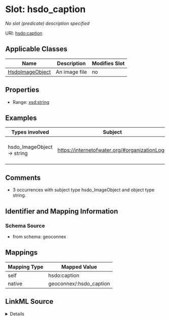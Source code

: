 

# Slot: hsdo_caption


_No slot (predicate) description specified_





URI: [hsdo:caption](http://schema.org/caption)



<!-- no inheritance hierarchy -->





## Applicable Classes

| Name | Description | Modifies Slot |
| --- | --- | --- |
| [HsdoImageObject](../classes/HsdoImageObject.md) | An image file |  no  |







## Properties

* Range: [xsd:string](xsd:string)






## Examples

| Types involved | Subject | Predicate | Object |
| --- | --- | --- | --- |
| hsdo_ImageObject → string | https://internetofwater.org/#organizationLogo | hsdo:caption | Internet of Water Logo |


## Comments

* 3 occurrences with subject type hsdo_ImageObject and object type string.

## Identifier and Mapping Information







### Schema Source


* from schema: geoconnex




## Mappings

| Mapping Type | Mapped Value |
| ---  | ---  |
| self | hsdo:caption |
| native | geoconnex/:hsdo_caption |




## LinkML Source

<details>
```yaml
name: hsdo_caption
description: No slot (predicate) description specified
comments:
- 3 occurrences with subject type hsdo_ImageObject and object type string.
examples:
- description: hsdo_ImageObject → string
  object:
    example_object: Internet of Water Logo
    example_predicate: hsdo:caption
    example_subject: https://internetofwater.org/#organizationLogo
from_schema: geoconnex
rank: 1000
slot_uri: hsdo:caption
alias: hsdo_caption
domain_of:
- hsdo_ImageObject
range: string

```
</details>